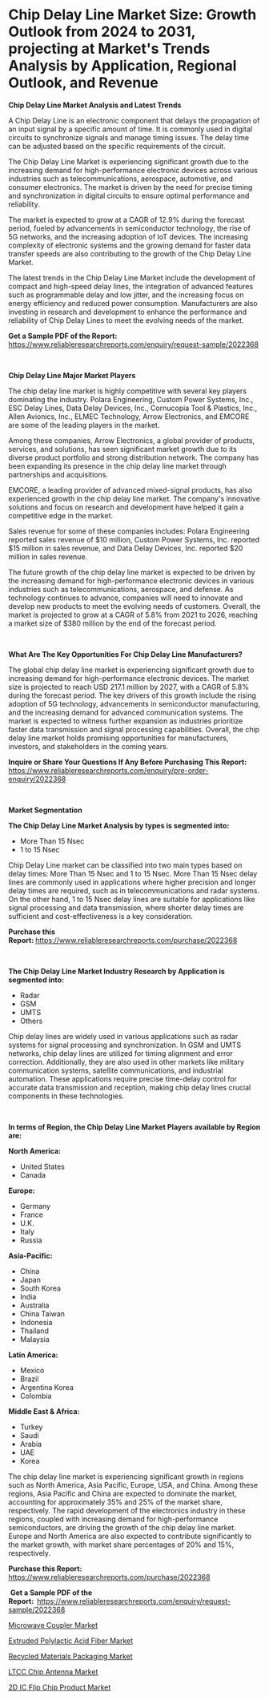 <p><h1>Chip Delay Line Market Size: Growth Outlook from 2024 to 2031, projecting at Market's Trends Analysis by Application, Regional Outlook, and Revenue</h1></p><p><strong>Chip Delay Line Market Analysis and Latest Trends</strong></p>
<p><p>A Chip Delay Line is an electronic component that delays the propagation of an input signal by a specific amount of time. It is commonly used in digital circuits to synchronize signals and manage timing issues. The delay time can be adjusted based on the specific requirements of the circuit.</p><p>The Chip Delay Line Market is experiencing significant growth due to the increasing demand for high-performance electronic devices across various industries such as telecommunications, aerospace, automotive, and consumer electronics. The market is driven by the need for precise timing and synchronization in digital circuits to ensure optimal performance and reliability.</p><p>The market is expected to grow at a CAGR of 12.9% during the forecast period, fueled by advancements in semiconductor technology, the rise of 5G networks, and the increasing adoption of IoT devices. The increasing complexity of electronic systems and the growing demand for faster data transfer speeds are also contributing to the growth of the Chip Delay Line Market.</p><p>The latest trends in the Chip Delay Line Market include the development of compact and high-speed delay lines, the integration of advanced features such as programmable delay and low jitter, and the increasing focus on energy efficiency and reduced power consumption. Manufacturers are also investing in research and development to enhance the performance and reliability of Chip Delay Lines to meet the evolving needs of the market.</p></p>
<p><strong>Get a Sample PDF of the Report:&nbsp;</strong> <a href="https://www.reliableresearchreports.com/enquiry/request-sample/2022368">https://www.reliableresearchreports.com/enquiry/request-sample/2022368</a></p>
<p>&nbsp;</p>
<p><strong>Chip Delay Line Major Market Players</strong></p>
<p><p>The chip delay line market is highly competitive with several key players dominating the industry. Polara Engineering, Custom Power Systems, Inc., ESC Delay Lines, Data Delay Devices, Inc., Cornucopia Tool & Plastics, Inc., Allen Avionics, Inc., ELMEC Technology, Arrow Electronics, and EMCORE are some of the leading players in the market.</p><p>Among these companies, Arrow Electronics, a global provider of products, services, and solutions, has seen significant market growth due to its diverse product portfolio and strong distribution network. The company has been expanding its presence in the chip delay line market through partnerships and acquisitions.</p><p>EMCORE, a leading provider of advanced mixed-signal products, has also experienced growth in the chip delay line market. The company's innovative solutions and focus on research and development have helped it gain a competitive edge in the market.</p><p>Sales revenue for some of these companies includes: Polara Engineering reported sales revenue of $10 million, Custom Power Systems, Inc. reported $15 million in sales revenue, and Data Delay Devices, Inc. reported $20 million in sales revenue.</p><p>The future growth of the chip delay line market is expected to be driven by the increasing demand for high-performance electronic devices in various industries such as telecommunications, aerospace, and defense. As technology continues to advance, companies will need to innovate and develop new products to meet the evolving needs of customers. Overall, the market is projected to grow at a CAGR of 5.8% from 2021 to 2026, reaching a market size of $380 million by the end of the forecast period.</p></p>
<p>&nbsp;</p>
<p><strong>What Are The Key Opportunities For Chip Delay Line Manufacturers?</strong></p>
<p><p>The global chip delay line market is experiencing significant growth due to increasing demand for high-performance electronic devices. The market size is projected to reach USD 217.1 million by 2027, with a CAGR of 5.8% during the forecast period. The key drivers of this growth include the rising adoption of 5G technology, advancements in semiconductor manufacturing, and the increasing demand for advanced communication systems. The market is expected to witness further expansion as industries prioritize faster data transmission and signal processing capabilities. Overall, the chip delay line market holds promising opportunities for manufacturers, investors, and stakeholders in the coming years.</p></p>
<p><strong>Inquire or Share Your Questions If Any Before Purchasing This Report:</strong> <a href="https://www.reliableresearchreports.com/enquiry/pre-order-enquiry/2022368">https://www.reliableresearchreports.com/enquiry/pre-order-enquiry/2022368</a></p>
<p>&nbsp;</p>
<p><strong>Market Segmentation</strong></p>
<p><strong>The Chip Delay Line Market Analysis by types is segmented into:</strong></p>
<p><ul><li>More Than 15 Nsec</li><li>1 to 15 Nsec</li></ul></p>
<p><p>Chip Delay Line market can be classified into two main types based on delay times: More Than 15 Nsec and 1 to 15 Nsec. More Than 15 Nsec delay lines are commonly used in applications where higher precision and longer delay times are required, such as in telecommunications and radar systems. On the other hand, 1 to 15 Nsec delay lines are suitable for applications like signal processing and data transmission, where shorter delay times are sufficient and cost-effectiveness is a key consideration.</p></p>
<p><strong>Purchase this Report:&nbsp;</strong><a href="https://www.reliableresearchreports.com/purchase/2022368">https://www.reliableresearchreports.com/purchase/2022368</a></p>
<p>&nbsp;</p>
<p><strong>The Chip Delay Line Market Industry Research by Application is segmented into:</strong></p>
<p><ul><li>Radar</li><li>GSM</li><li>UMTS</li><li>Others</li></ul></p>
<p><p>Chip delay lines are widely used in various applications such as radar systems for signal processing and synchronization. In GSM and UMTS networks, chip delay lines are utilized for timing alignment and error correction. Additionally, they are also used in other markets like military communication systems, satellite communications, and industrial automation. These applications require precise time-delay control for accurate data transmission and reception, making chip delay lines crucial components in these technologies.</p></p>
<p>&nbsp;</p>
<p><strong>In terms of Region, the Chip Delay Line Market Players available by Region are:</strong></p>
<p>
    <p> <strong> North America: </strong>
        <ul>
            <li>United States</li>
            <li>Canada</li>
        </ul>
        </p> 
    <p> <strong> Europe: </strong>
        <ul>
            <li>Germany</li>
            <li>France</li>
            <li>U.K.</li>
            <li>Italy</li>
            <li>Russia</li>
        </ul>
        </p> 
    <p> <strong> Asia-Pacific: </strong>
        <ul>
            <li>China</li>
            <li>Japan</li>
            <li>South Korea</li>
            <li>India</li>
            <li>Australia</li>
            <li>China Taiwan</li>
            <li>Indonesia</li>
            <li>Thailand</li>
            <li>Malaysia</li>
        </ul>
        </p> 
    <p> <strong> Latin America: </strong>
        <ul>
            <li>Mexico</li>
            <li>Brazil</li>
            <li>Argentina Korea</li>
            <li>Colombia</li>
        </ul>
        </p> 
    <p> <strong> Middle East & Africa: </strong>
        <ul>
            <li>Turkey</li>
            <li>Saudi</li>
            <li>Arabia</li>
            <li>UAE</li>
            <li>Korea</li>
        </ul>
    </p>
    </p>
<p><p>The chip delay line market is experiencing significant growth in regions such as North America, Asia Pacific, Europe, USA, and China. Among these regions, Asia Pacific and China are expected to dominate the market, accounting for approximately 35% and 25% of the market share, respectively. The rapid development of the electronics industry in these regions, coupled with increasing demand for high-performance semiconductors, are driving the growth of the chip delay line market. Europe and North America are also expected to contribute significantly to the market growth, with market share percentages of 20% and 15%, respectively.</p></p>
<p><strong>Purchase this Report: </strong><a href="https://www.reliableresearchreports.com/purchase/2022368">https://www.reliableresearchreports.com/purchase/2022368</a></p>
<p>&nbsp;<strong>Get a Sample PDF of the Report:&nbsp;&nbsp;</strong><a href="https://www.reliableresearchreports.com/enquiry/request-sample/2022368">https://www.reliableresearchreports.com/enquiry/request-sample/2022368</a></p>
<p><strong></strong></p>
<p><p><a href="https://github.com/nicoletavirag/Market-Research-Report-List-2/blob/main/microwave-coupler-market.md">Microwave Coupler Market</a></p><p><a href="https://butternut-bug-553.notion.site/Extruded-Polylactic-Acid-Fiber-Market-Insights-Market-Players-and-Forecast-Till-2031-b816f9a4fc724dcf819d65afe2b28fd7">Extruded Polylactic Acid Fiber Market</a></p><p><a href="https://mire-aunt-385.notion.site/Recycled-Materials-Packaging-Market-Size-Market-Trends-and-Growth-Outlook-forecasted-for-period-fr-f8cf7a772e5245879f164fef196ac799">Recycled Materials Packaging Market</a></p><p><a href="https://view.publitas.com/reportprime-1/ltcc-chip-antenna-market-research-report-reveals-the-latest-trends-and-opportunities-of-this-market-for-period-from-2024-2031/">LTCC Chip Antenna Market</a></p><p><a href="https://view.publitas.com/reportprime-1/2d-ic-flip-chip-product-market-size-and-growth-market-segmentation-regional-and-country-breakdowns-and-market-trends-for-period-from-2024-2031/">2D IC Flip Chip Product Market</a></p></p>
